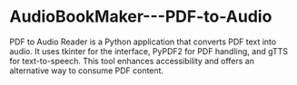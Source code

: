 # AudioBookMaker---PDF-to-Audio
PDF to Audio Reader is a Python application that converts PDF text into audio. It uses tkinter for the interface, PyPDF2 for PDF handling, and gTTS for text-to-speech. This tool enhances accessibility and offers an alternative way to consume PDF content.
